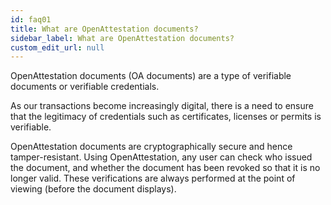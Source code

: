 ```yaml
---
id: faq01
title: What are OpenAttestation documents?
sidebar_label: What are OpenAttestation documents?
custom_edit_url: null
---
```


OpenAttestation documents (OA documents) are a type of verifiable documents or verifiable credentials.

As our transactions become increasingly digital, there is a need to ensure that the legitimacy of credentials such as certificates, licenses or permits is verifiable. 

OpenAttestation documents are cryptographically secure and hence tamper-resistant. Using OpenAttestation, any user can check who issued the document, and whether the document has been revoked so that it is no longer valid. These verifications are always performed at the point of viewing (before the document displays).